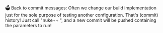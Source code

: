 🗳 Back to commit messages: Often we change our build implementation just for the sole purpose of testing another configuration. That's (commit) history! Just call "nuke++ <args>", and a new commit will be pushed containing the parameters to run!
